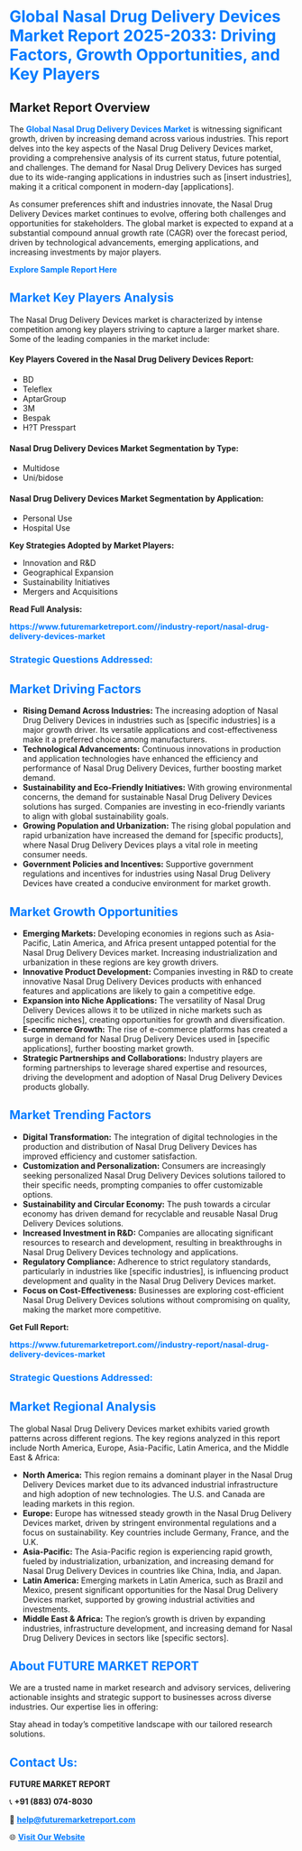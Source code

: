 <h1 style="color: #007BFF;">Global Nasal Drug Delivery Devices Market Report 2025-2033: Driving Factors, Growth Opportunities, and Key Players</h1>

<section id="overview">
<h2>Market Report Overview</h2>
<p>The <a href="https://www.futuremarketreport.com//industry-report/nasal-drug-delivery-devices-market" style="color: #007BFF; text-decoration: none;"><strong>Global Nasal Drug Delivery Devices Market</strong></a> is witnessing significant growth, driven by increasing demand across various industries. This report delves into the key aspects of the Nasal Drug Delivery Devices market, providing a comprehensive analysis of its current status, future potential, and challenges. The demand for Nasal Drug Delivery Devices has surged due to its wide-ranging applications in industries such as [insert industries], making it a critical component in modern-day [applications].</p>
<p>As consumer preferences shift and industries innovate, the Nasal Drug Delivery Devices market continues to evolve, offering both challenges and opportunities for stakeholders. The global market is expected to expand at a substantial compound annual growth rate (CAGR) over the forecast period, driven by technological advancements, emerging applications, and increasing investments by major players.</p>
</section>

<section id="overview">
<p><a href="https://www.futuremarketreport.com//request-sample/reportId=64609" style="color: #007BFF; text-decoration: none;"><strong>Explore Sample Report Here</strong></a></p>
</section>

<section id="key-players">
<h2 style="color: #007BFF;">Market Key Players Analysis</h2>
<p>The Nasal Drug Delivery Devices market is characterized by intense competition among key players striving to capture a larger market share. Some of the leading companies in the market include:</p>
<h4>Key Players Covered in the Nasal Drug Delivery Devices Report:</h4>
<ul><li>BD</li><li>Teleflex</li><li>AptarGroup</li><li>3M</li><li>Bespak</li><li>H?T Presspart</li></ul>
<h4>Nasal Drug Delivery Devices Market Segmentation by Type:</h4>
<ul><li>Multidose</li><li>Uni/bidose</li></ul>

<h4>Nasal Drug Delivery Devices Market Segmentation by Application:</h4>
<ul><li>Personal Use</li><li>Hospital Use</li></ul>
<p><strong>Key Strategies Adopted by Market Players:</strong></p>
<ul>
<li>Innovation and R&D</li>
<li>Geographical Expansion</li>
<li>Sustainability Initiatives</li>
<li>Mergers and Acquisitions</li>
</ul>
</section>

<section>
<p><strong>Read Full Analysis: </strong></p><a href="https://www.futuremarketreport.com//industry-report/nasal-drug-delivery-devices-market" style="color: #007BFF; text-decoration: none;"><strong>https://www.futuremarketreport.com//industry-report/nasal-drug-delivery-devices-market</strong></a>
<h3 style="color: #007BFF;">Strategic Questions Addressed:</h3>
</section>

<section id="driving-factors">
<h2 style="color: #007BFF;">Market Driving Factors</h2>
<ul>
<li><strong>Rising Demand Across Industries:</strong> The increasing adoption of Nasal Drug Delivery Devices in industries such as [specific industries] is a major growth driver. Its versatile applications and cost-effectiveness make it a preferred choice among manufacturers.</li>
<li><strong>Technological Advancements:</strong> Continuous innovations in production and application technologies have enhanced the efficiency and performance of Nasal Drug Delivery Devices, further boosting market demand.</li>
<li><strong>Sustainability and Eco-Friendly Initiatives:</strong> With growing environmental concerns, the demand for sustainable Nasal Drug Delivery Devices solutions has surged. Companies are investing in eco-friendly variants to align with global sustainability goals.</li>
<li><strong>Growing Population and Urbanization:</strong> The rising global population and rapid urbanization have increased the demand for [specific products], where Nasal Drug Delivery Devices plays a vital role in meeting consumer needs.</li>
<li><strong>Government Policies and Incentives:</strong> Supportive government regulations and incentives for industries using Nasal Drug Delivery Devices have created a conducive environment for market growth.</li>
</ul>
</section>

<section id="growth-opportunities">
<h2 style="color: #007BFF;">Market Growth Opportunities</h2>
<ul>
<li><strong>Emerging Markets:</strong> Developing economies in regions such as Asia-Pacific, Latin America, and Africa present untapped potential for the Nasal Drug Delivery Devices market. Increasing industrialization and urbanization in these regions are key growth drivers.</li>
<li><strong>Innovative Product Development:</strong> Companies investing in R&D to create innovative Nasal Drug Delivery Devices products with enhanced features and applications are likely to gain a competitive edge.</li>
<li><strong>Expansion into Niche Applications:</strong> The versatility of Nasal Drug Delivery Devices allows it to be utilized in niche markets such as [specific niches], creating opportunities for growth and diversification.</li>
<li><strong>E-commerce Growth:</strong> The rise of e-commerce platforms has created a surge in demand for Nasal Drug Delivery Devices used in [specific applications], further boosting market growth.</li>
<li><strong>Strategic Partnerships and Collaborations:</strong> Industry players are forming partnerships to leverage shared expertise and resources, driving the development and adoption of Nasal Drug Delivery Devices products globally.</li>
</ul>
</section>

<section id="trending-factors">
<h2 style="color: #007BFF;">Market Trending Factors</h2>
<ul>
<li><strong>Digital Transformation:</strong> The integration of digital technologies in the production and distribution of Nasal Drug Delivery Devices has improved efficiency and customer satisfaction.</li>
<li><strong>Customization and Personalization:</strong> Consumers are increasingly seeking personalized Nasal Drug Delivery Devices solutions tailored to their specific needs, prompting companies to offer customizable options.</li>
<li><strong>Sustainability and Circular Economy:</strong> The push towards a circular economy has driven demand for recyclable and reusable Nasal Drug Delivery Devices solutions.</li>
<li><strong>Increased Investment in R&D:</strong> Companies are allocating significant resources to research and development, resulting in breakthroughs in Nasal Drug Delivery Devices technology and applications.</li>
<li><strong>Regulatory Compliance:</strong> Adherence to strict regulatory standards, particularly in industries like [specific industries], is influencing product development and quality in the Nasal Drug Delivery Devices market.</li>
<li><strong>Focus on Cost-Effectiveness:</strong> Businesses are exploring cost-efficient Nasal Drug Delivery Devices solutions without compromising on quality, making the market more competitive.</li>
</ul>
</section>

<section>
<p><strong>Get Full Report: </strong></p><a href="https://www.futuremarketreport.com//industry-report/nasal-drug-delivery-devices-market" style="color: #007BFF; text-decoration: none;"><strong>https://www.futuremarketreport.com//industry-report/nasal-drug-delivery-devices-market</strong></a>
<h3 style="color: #007BFF;">Strategic Questions Addressed:</h3>
</section>


<section id="regional-analysis">
<h2 style="color: #007BFF;">Market Regional Analysis</h2>
<p>The global Nasal Drug Delivery Devices market exhibits varied growth patterns across different regions. The key regions analyzed in this report include North America, Europe, Asia-Pacific, Latin America, and the Middle East & Africa:</p>
<ul>
<li><strong>North America:</strong> This region remains a dominant player in the Nasal Drug Delivery Devices market due to its advanced industrial infrastructure and high adoption of new technologies. The U.S. and Canada are leading markets in this region.</li>
<li><strong>Europe:</strong> Europe has witnessed steady growth in the Nasal Drug Delivery Devices market, driven by stringent environmental regulations and a focus on sustainability. Key countries include Germany, France, and the U.K.</li>
<li><strong>Asia-Pacific:</strong> The Asia-Pacific region is experiencing rapid growth, fueled by industrialization, urbanization, and increasing demand for Nasal Drug Delivery Devices in countries like China, India, and Japan.</li>
<li><strong>Latin America:</strong> Emerging markets in Latin America, such as Brazil and Mexico, present significant opportunities for the Nasal Drug Delivery Devices market, supported by growing industrial activities and investments.</li>
<li><strong>Middle East & Africa:</strong> The region’s growth is driven by expanding industries, infrastructure development, and increasing demand for Nasal Drug Delivery Devices in sectors like [specific sectors].</li>
</ul>
</section>

<footer>
<h2 style="color: #007BFF;">About FUTURE MARKET REPORT</h2>
<p>We are a trusted name in market research and advisory services, delivering actionable insights and strategic support to businesses across diverse industries. Our expertise lies in offering:</p>

<p>Stay ahead in today’s competitive landscape with our tailored research solutions.</p>

<h2 style="color: #007BFF;">Contact Us:</h2>
<p><strong>FUTURE MARKET REPORT</strong></p>
<p>📞 <strong>+91 (883) 074-8030</strong></p>
<p>📧 <strong><a href="mailto:help@futuremarketreport.com" style="color: #007BFF;">help@futuremarketreport.com</a></strong></p>
<p>🌐 <strong><a href="https://www.futuremarketreport.com/" style="color: #007BFF;">Visit Our Website</a></strong></p>
</footer>